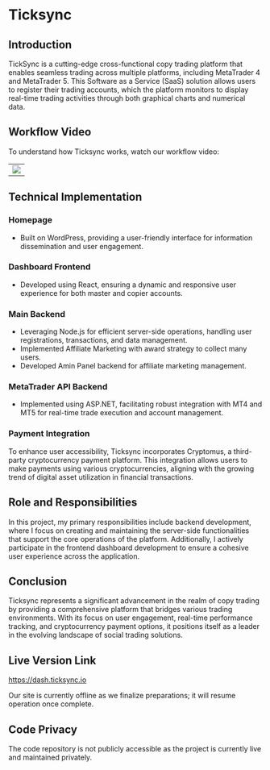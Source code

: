# Ticksync
## Introduction
TickSync is a cutting-edge cross-functional copy trading platform that enables seamless trading across multiple platforms, including MetaTrader 4 and MetaTrader 5. This Software as a Service (SaaS) solution allows users to register their trading accounts, which the platform monitors to display real-time trading activities through both graphical charts and numerical data.


## Workflow Video
To understand how Ticksync works, watch our workflow video:

<table>
  <tr>
    <td align = "center">
      <img src="https://raw.githubusercontent.com/monsterdev95/ticksync-dashboard-documentation/main/assets/ticksync-copytrading.gif" />
    </td>
  </tr>
</table>

## Technical Implementation
### Homepage
- Built on WordPress, providing a user-friendly interface for information dissemination and user engagement.

### Dashboard Frontend
- Developed using React, ensuring a dynamic and responsive user experience for both master and copier accounts.

### Main Backend
- Leveraging Node.js for efficient server-side operations, handling user registrations, transactions, and data management.
- Implemented Affiliate Marketing with award strategy to collect many users.
- Developed Amin Panel backend for affiliate marketing management. 

### MetaTrader API Backend
- Implemented using ASP.NET, facilitating robust integration with MT4 and MT5 for real-time trade execution and account management.

### Payment Integration
To enhance user accessibility, Ticksync incorporates Cryptomus, a third-party cryptocurrency payment platform. This integration allows users to make payments using various cryptocurrencies, aligning with the growing trend of digital asset utilization in financial transactions.

## Role and Responsibilities
In this project, my primary responsibilities include backend development, where I focus on creating and maintaining the server-side functionalities that support the core operations of the platform. Additionally, I actively participate in the frontend dashboard development to ensure a cohesive user experience across the application.

## Conclusion
Ticksync represents a significant advancement in the realm of copy trading by providing a comprehensive platform that bridges various trading environments. With its focus on user engagement, real-time performance tracking, and cryptocurrency payment options, it positions itself as a leader in the evolving landscape of social trading solutions.

## Live Version Link
https://dash.ticksync.io

Our site is currently offline as we finalize preparations; it will resume operation once complete.

## Code Privacy
The code repository is not publicly accessible as the project is currently live and maintained privately.
